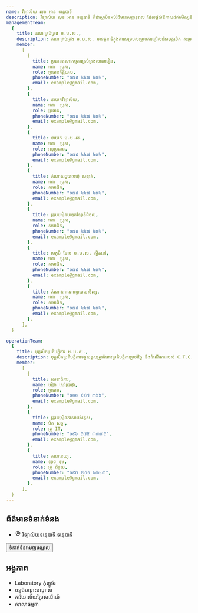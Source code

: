 ```yaml
---
name: វិទ្យាល័យ សុខ អាន ទន្លេបាទី
description: វិទ្យាល័យ សុខ អាន ទន្លេបាទី គឺជាស្ថាប័នអប់រំដ៏មានសក្ដានុពល ដែលផ្ដល់ឱកាសដល់សិស្សឱ្យទទួលបានចំណេះដឹង ជំនាញ និងគុណធម៌។ វិទ្យាល័យនេះមានបរិយាកាសសិក្សាល្អ មានគ្រូបង្រៀនដែលមានបទពិសោធន៍ និងមានឧបករណ៍សិក្សាទំនើប។ កម្មវិធីសិក្សាត្រូវបានរៀបចំឱ្យស្របតាមបទដ្ឋានអប់រំជាតិ និងអន្តរជាតិ ដើម្បីផ្ដល់ឱ្យសិស្សនូវចំណេះដឹងទូលំទូលាយ។ លើសពីនេះ វិទ្យាល័យនេះក៏ផ្ដល់ឱកាសដល់សិស្សឱ្យចូលរួមក្នុងសកម្មភាពសង្គម និងកីឡាផងដែរ។
managementTeam:
  {
    title: គណៈគ្រប់គ្រង ម.ប.ស.,
    description: គណៈគ្រប់គ្រង ម.ប.ស. មានតួនាទីក្នុងការសម្របសម្រួលការជ្រើសរើសបុគ្គលិក សម្របសម្រួលការងារ  ម.ប.ស. ឧបត្ថម្ភហិរញ្ញប្បទាន ត្រួតពិនិត្យហិរញ្ញប្បទាន ជំរុញការចូលរួមពីសហគមន៍ ពិនិត្យផែនការនិងរបាយការណ៍ ដើម្បីធានាបាននូវប្រសិទ្ធភាព និងតម្លាភាព។,
    member:
      [
        {
          title: ប្រធានគណៈកម្មការគ្រប់គ្រងសាលារៀន,
          name: ហោ  ប្រុស,
          role: ប្រធានកិត្តិយស,
          phoneNumber: "០៧៨ ៤៤៧ ៤៧៤",
          email: example@gmail.com,
        },
        {
          title: នាយកវិទ្យាល័យ,
          name: ហោ  ប្រុស,
          role: ប្រធាន,
          phoneNumber: "០៧៨ ៤៤៧ ៤៧៤",
          email: example@gmail.com,
        },
        {
          title: នាយក ម.ប.ស.,
          name: ហោ  ប្រុស,
          role: អនុប្រធាន,
          phoneNumber: "០៧៨ ៤៤៧ ៤៧៤",
          email: example@gmail.com,
        },
        {
          title: តំណាងរដ្ឋបាលឃុំ សង្កាត់,
          name: ហោ  ប្រុស,
          role: សមាជិក,
          phoneNumber: "០៧៨ ៤៤៧ ៤៧៤",
          email: example@gmail.com,
        },
        {
          title: គ្រូបង្រៀនបច្ចេកវិទ្យាឌីជីថល,
          name: ហោ  ប្រុស,
          role: សមាជិក,
          phoneNumber: "០៧៨ ៤៤៧ ៤៧៤",
          email: example@gmail.com,
        },
        {
          title: មេភូមិ ដែល ម.ប.ស. ស្ថិតនៅ,
          name: ហោ  ប្រុស,
          role: សមាជិក,
          phoneNumber: "០៧៨ ៤៤៧ ៤៧៤",
          email: example@gmail.com,
        },
        {
          title: តំណាងអាណាព្យាបាលសិស្ស,
          name: ហោ  ប្រុស,
          role: សមាជិក,
          phoneNumber: "០៧៨ ៤៤៧ ៤៧៤",
          email: example@gmail.com,
        },
      ],
  }

operationTeam:
  {
    title: បុគ្គលិកប្រតិបត្តិការ ម.ប.ស.,
    description: បុគ្គលិកប្រតិបត្តិការទទួលខុសត្រូវចំពោះប្រតិបត្តិការប្រចាំថ្ងៃ និងដំណើរការរបស់ C.T.C.។,
    member:
      [
        {
          title: លេខាធិការ,
          name: អៀង សៅប្រាថ្នា,
          role: ប្រធាន,
          phoneNumber: "០១១ ៩៩៧ ៣៦៦",
          email: example@gmail.com,
        },
        {
          title: គ្រូបង្រៀនភាសាអង់គ្លេស,
          name: ប៉ត សច្ចៈ,
          role: គ្រូ IT,
          phoneNumber: "០៩៦ ៥៧៥ ៣៣៣៥",
          email: example@gmail.com,
        },
        {
          title: គណនេយ្យ,
          name: ឡាច ខុម,
          role: គ្រូ ជំនួយ,
          phoneNumber: "០៩៧ ២០១ ៤៣៤៣",
          email: example@gmail.com,
        },
      ],
  }
---
```


<div>
    <div class="grid grid-cols-1 md:grid-cols-2 gap-8">
        <div class="p-4 rounded-lg">
            <h2 class="text-2xl font-bold text-primary mb-4">ព័ត៌មានទំនាក់ទំនង</h2>
            <ul class="list-disc list-inside">
                <li class="flex items-center gap-x-3">
                    <svg xmlns="http://www.w3.org/2000/svg" width="16" height="16" viewBox="0 0 24 24" fill="none" stroke="currentColor" stroke-width="2" stroke-linecap="round" stroke-linejoin="round" class="lucide lucide-map-pin"><path d="M20 10c0 4.993-5.539 10.193-7.399 11.799a1 1 0 0 1-1.202 0C9.539 20.193 4 14.993 4 10a8 8 0 0 1 16 0"/><circle cx="12" cy="10" r="3"/></svg>
                    <a href="https://maps.app.goo.gl/Bc6VYop2pSXYT3Us8" target="_blank" rel="noopener noreferrer">វិទ្យាល័យទន្លេបាទី ទន្លេបាទី</a>
                </li>
            </ul>
            <button class="mt-6 bg-blue-800 text-white px-4 py-2 rounded hover:bg-blue-700 transition duration-300 hidden">
                ទំនាក់ទំនងមជ្ឈមណ្ឌល
            </button>
        </div>
        <div class="p-4 rounded-lg">
            <h2 class="text-2xl font-bold text-primary mb-4">អង្គភាព</h2>
            <ul class="list-disc list-inside">
                <li>Laboratory កុំព្យូទ័រ</li>
                <li>បន្ទប់បណ្តុះបណ្តាល</li>
                <li>ការិយាល័យប្រៃសណីយ៍</li>
                <li>សាលាធម្មតា</li>
            </ul>
        </div>
    </div>
</div>
